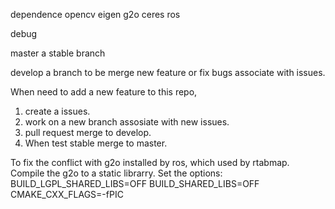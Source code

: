 dependence
opencv
eigen
g2o
ceres
ros

debug
<node pkg="VISFS" type="VISFSInterfaceROSNode" name="VISFSInterfaceROSNode" output="screen" launch-prefix="gdb -ex run --args">
  
master a stable branch

develop a branch to be merge new feature or fix bugs associate with issues.

When need to add a new feature to this repo,
1. create a issues.
2. work on a new branch assosiate with new issues.
3. pull request merge to develop.
4. When test stable merge to master.


To fix the conflict with g2o installed by ros, which used by rtabmap.
Compile the g2o to a static librarry.
Set the options:
BUILD_LGPL_SHARED_LIBS=OFF
BUILD_SHARED_LIBS=OFF
CMAKE_CXX_FLAGS=-fPIC

